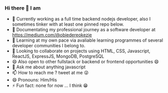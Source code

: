 ### Hi there 👋 I am

<!--
**okezieobi/okezieobi** is a ✨ _special_ ✨ repository because its `README.md` (this file) appears on your GitHub profile.

Here are some ideas to get you started:
-->

- 🔭 Currently working as a full time backend nodejs developer, also I sometimes tinker with at least one pinned repo below.
- :file_folder: Documentating my professional journey as a software developer at https://medium.com/@obiedereokezie
- 🌱 Learning at my own pace via avaliable learning programmes of several developer communities I belong to.
- 👯 Looking to collaborate on projects using HTML, CSS, Javascript, ReactJS, ExpressJS, MongoDB, PostgreSQL
- 😄 Also open to other fullstack or backend or frontend opportunities 😄
- 💬 Ask me about anything javascript
- 📫 How to reach me ? tweet at me :stuck_out_tongue_winking_eye:
- 😄 Pronouns: Him/His
- ⚡ Fun fact: none for now ... I think :grin:

